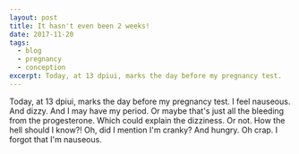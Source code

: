 ```yaml
---
layout: post
title: It hasn't even been 2 weeks!
date: 2017-11-20
tags:
  - blog
  - pregnancy
  - conception
excerpt: Today, at 13 dpiui, marks the day before my pregnancy test.
---
```


Today, at 13 dpiui, marks the day before my pregnancy test. I feel nauseous. And dizzy. And I may have my period. Or maybe that's just all the bleeding from the progesterone. Which could explain the dizziness. Or not. How the hell should I know?! Oh, did I mention I'm cranky? And hungry. Oh crap. I forgot that I'm nauseous.
